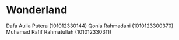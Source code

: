 # Wonderland
Dafa Aulia Putera (101012330144)
Qonia Rahmadani (1010123300370)
Muhamad Rafif Rahmatullah (101012330311)
